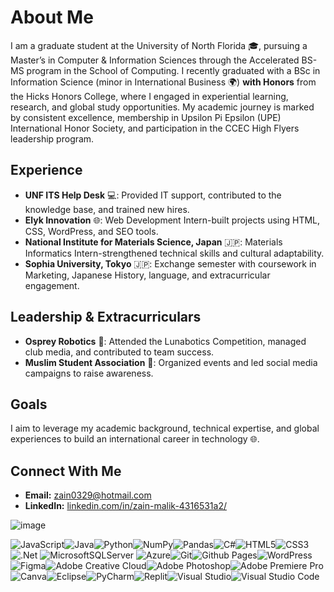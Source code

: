 # About Me

I am a graduate student at the University of North Florida 🎓, pursuing a Master’s in Computer & Information Sciences through the Accelerated BS-MS program in the School of Computing. I recently graduated with a BSc in Information Science (minor in International Business 🌍) **with Honors** from the Hicks Honors College, where I engaged in experiential learning, research, and global study opportunities. My academic journey is marked by consistent excellence, membership in Upsilon Pi Epsilon (UPE) International Honor Society, and participation in the CCEC High Flyers leadership program.

## Experience

- **UNF ITS Help Desk** 💻: Provided IT support, contributed to the knowledge base, and trained new hires.
- **Elyk Innovation** 🌐: Web Development Intern-built projects using HTML, CSS, WordPress, and SEO tools.
- **National Institute for Materials Science, Japan** 🇯🇵: Materials Informatics Intern-strengthened technical skills and cultural adaptability.
- **Sophia University, Tokyo** 🇯🇵: Exchange semester with coursework in Marketing, Japanese History, language, and extracurricular engagement.

## Leadership & Extracurriculars

- **Osprey Robotics** 🤖: Attended the Lunabotics Competition, managed club media, and contributed to team success.
- **Muslim Student Association** 📱: Organized events and led social media campaigns to raise awareness.

## Goals

I aim to leverage my academic background, technical expertise, and global experiences to build an international career in technology 🌐.

## Connect With Me

- **Email:** [zain0329@hotmail.com](mailto:zain0329@hotmail.com)
- **LinkedIn:** [linkedin.com/in/zain-malik-4316531a2/](https://www.linkedin.com/in/zain-malik-4316531a2/)


![image](https://github.com/user-attachments/assets/e8486fa5-515e-4a02-9877-545d29b669a5)

![JavaScript](https://img.shields.io/badge/javascript-%23323330.svg?style=for-the-badge&logo=javascript&logoColor=%23F7DF1E)![Java](https://img.shields.io/badge/java-%23ED8B00.svg?style=for-the-badge&logo=openjdk&logoColor=white)![Python](https://img.shields.io/badge/python-3670A0?style=for-the-badge&logo=python&logoColor=ffdd54)![NumPy](https://img.shields.io/badge/numpy-%23013243.svg?style=for-the-badge&logo=numpy&logoColor=white)![Pandas](https://img.shields.io/badge/pandas-%23150458.svg?style=for-the-badge&logo=pandas&logoColor=white)![C#](https://img.shields.io/badge/c%23-%23239120.svg?style=for-the-badge&logo=csharp&logoColor=white)![HTML5](https://img.shields.io/badge/html5-%23E34F26.svg?style=for-the-badge&logo=html5&logoColor=white)![CSS3](https://img.shields.io/badge/css3-%231572B6.svg?style=for-the-badge&logo=css3&logoColor=white)![.Net](https://img.shields.io/badge/.NET-5C2D91?style=for-the-badge&logo=.net&logoColor=white) ![MicrosoftSQLServer](https://img.shields.io/badge/Microsoft%20SQL%20Server-CC2927?style=for-the-badge&logo=microsoft%20sql%20server&logoColor=white) ![Azure](https://img.shields.io/badge/azure-%230072C6.svg?style=for-the-badge&logo=microsoftazure&logoColor=white)![Git](https://img.shields.io/badge/git-%23F05033.svg?style=for-the-badge&logo=git&logoColor=white)![Github Pages](https://img.shields.io/badge/github%20pages-121013?style=for-the-badge&logo=github&logoColor=white)![WordPress](https://img.shields.io/badge/WordPress-%23117AC9.svg?style=for-the-badge&logo=WordPress&logoColor=white)	![Figma](https://img.shields.io/badge/figma-%23F24E1E.svg?style=for-the-badge&logo=figma&logoColor=white)![Adobe Creative Cloud](https://img.shields.io/badge/Adobe%20Creative%20Cloud-DA1F26.svg?style=for-the-badge&logo=Adobe%20Creative%20Cloud&logoColor=white)![Adobe Photoshop](https://img.shields.io/badge/adobe%20photoshop-%2331A8FF.svg?style=for-the-badge&logo=adobe%20photoshop&logoColor=white)![Adobe Premiere Pro](https://img.shields.io/badge/Adobe%20Premiere%20Pro-9999FF.svg?style=for-the-badge&logo=Adobe%20Premiere%20Pro&logoColor=white)![Canva](https://img.shields.io/badge/Canva-%2300C4CC.svg?style=for-the-badge&logo=Canva&logoColor=white)![Eclipse](https://img.shields.io/badge/Eclipse-FE7A16.svg?style=for-the-badge&logo=Eclipse&logoColor=white)![PyCharm](https://img.shields.io/badge/pycharm-143?style=for-the-badge&logo=pycharm&logoColor=black&color=black&labelColor=green)![Replit](https://img.shields.io/badge/Replit-DD1200?style=for-the-badge&logo=Replit&logoColor=white)![Visual Studio](https://img.shields.io/badge/Visual%20Studio-5C2D91.svg?style=for-the-badge&logo=visual-studio&logoColor=white)![Visual Studio Code](https://img.shields.io/badge/Visual%20Studio%20Code-0078d7.svg?style=for-the-badge&logo=visual-studio-code&logoColor=white)


<!--
**zain0329/zain0329** is a ✨ _special_ ✨ repository because its `README.md` (this file) appears on your GitHub profile.

Here are some ideas to get you started:

- 🔭 I’m currently working on ...
- 🌱 I’m currently learning ...

- 👯 I’m looking to collaborate on ...
- 🤔 I’m looking for help with ...
- 💬 Ask me about ...
- 📫 How to reach me: ...
- 😄 Pronouns: ...
- ⚡ Fun fact: ...
-->
